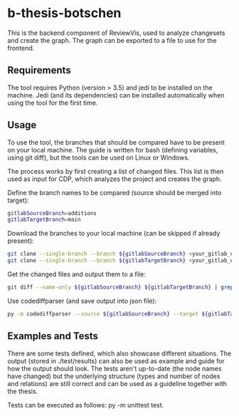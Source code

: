 # b-thesis-botschen

This is the backend component of ReviewVis, used to analyze changesets and create the graph. The graph can be exported to a file to use for the frontend.



## Requirements

The tool requires Python (version > 3.5) and jedi to be installed on the machine. Jedi (and its dependencies) can be installed automatically when using the tool for the first time.


## Usage

To use the tool, the branches that should be compared have to be present on your local machine.
The guide is written for bash (defining variables, using git diff), but the tools can be used on Linux or Windows.

The process works by first creating a list of changed files. This list is then used as input for CDP, which analyzes the project and creates the graph.

Define the branch names to be compared (source should be merged into target):
```bash script
gitlabSourceBranch=additions
gitlabTargetBranch=main
```

Download the branches to your local machine (can be skipped if already present):
```bash script
git clone --single-branch --branch ${gitlabSourceBranch} <your_gitlab_url> ${gitlabSourceBranch}
git clone --single-branch --branch ${gitlabTargetBranch} <your_gitlab_url> ${gitlabTargetBranch}
```

Get the changed files and output them to a file:
```bash script
git diff --name-only ${gitlabSourceBranch} ${gitlabTargetBranch} | grep -v ".git" | grep -E "${gitlabSourceBranch}|${gitlabTargetBranch}" | sed "s/^\($gitlabTargetBranch\|$gitlabSourceBranch\)//" > changed_files.json
```

Use codediffparser (and save output into json file):
```bash script
py -m codediffparser --source ${gitlabSourceBranch} --target ${gitlabTargetBranch} --changed path/to/changed_files.json > out.json
```


## Examples and Tests

There are some tests defined, which also showcase different situations. The output (stored in ./test/results) can also be used as example and guide for how the output should look.
The tests aren't up-to-date (the node names have changed) but the underlying structure (types and number of nodes and relations) are still correct and can be used as a guideline together with the thesis.

Tests can be executed as follows: py -m unittest test.<testname>